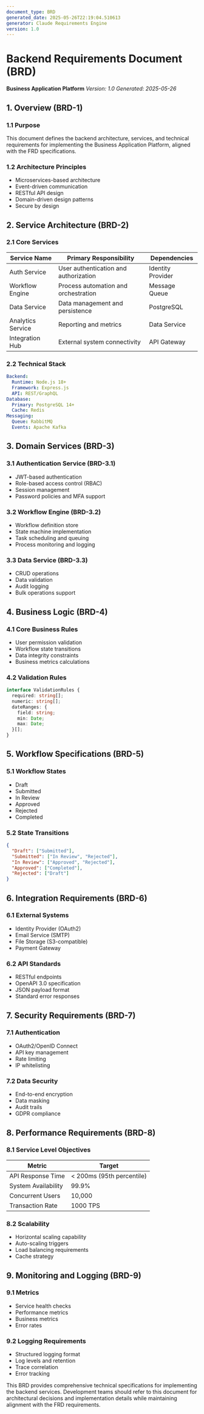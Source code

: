 ```yaml
---
document_type: BRD
generated_date: 2025-05-26T22:19:04.510613
generator: Claude Requirements Engine
version: 1.0
---
```


# Backend Requirements Document (BRD)
**Business Application Platform**
*Version: 1.0*
*Generated: 2025-05-26*

## 1. Overview (BRD-1)

### 1.1 Purpose
This document defines the backend architecture, services, and technical requirements for implementing the Business Application Platform, aligned with the FRD specifications.

### 1.2 Architecture Principles
- Microservices-based architecture
- Event-driven communication
- RESTful API design
- Domain-driven design patterns
- Secure by design

## 2. Service Architecture (BRD-2)

### 2.1 Core Services
| Service Name | Primary Responsibility | Dependencies |
|--------------|----------------------|--------------|
| Auth Service | User authentication and authorization | Identity Provider |
| Workflow Engine | Process automation and orchestration | Message Queue |
| Data Service | Data management and persistence | PostgreSQL |
| Analytics Service | Reporting and metrics | Data Service |
| Integration Hub | External system connectivity | API Gateway |

### 2.2 Technical Stack
```yaml
Backend:
  Runtime: Node.js 18+
  Framework: Express.js
  API: REST/GraphQL
Database:
  Primary: PostgreSQL 14+
  Cache: Redis
Messaging:
  Queue: RabbitMQ
  Events: Apache Kafka
```

## 3. Domain Services (BRD-3)

### 3.1 Authentication Service (BRD-3.1)
- JWT-based authentication
- Role-based access control (RBAC)
- Session management
- Password policies and MFA support

### 3.2 Workflow Engine (BRD-3.2)
- Workflow definition store
- State machine implementation
- Task scheduling and queuing
- Process monitoring and logging

### 3.3 Data Service (BRD-3.3)
- CRUD operations
- Data validation
- Audit logging
- Bulk operations support

## 4. Business Logic (BRD-4)

### 4.1 Core Business Rules
- User permission validation
- Workflow state transitions
- Data integrity constraints
- Business metrics calculations

### 4.2 Validation Rules
```typescript
interface ValidationRules {
  required: string[];
  numeric: string[];
  dateRanges: {
    field: string;
    min: Date;
    max: Date;
  }[];
}
```

## 5. Workflow Specifications (BRD-5)

### 5.1 Workflow States
- Draft
- Submitted
- In Review
- Approved
- Rejected
- Completed

### 5.2 State Transitions
```json
{
  "Draft": ["Submitted"],
  "Submitted": ["In Review", "Rejected"],
  "In Review": ["Approved", "Rejected"],
  "Approved": ["Completed"],
  "Rejected": ["Draft"]
}
```

## 6. Integration Requirements (BRD-6)

### 6.1 External Systems
- Identity Provider (OAuth2)
- Email Service (SMTP)
- File Storage (S3-compatible)
- Payment Gateway

### 6.2 API Standards
- RESTful endpoints
- OpenAPI 3.0 specification
- JSON payload format
- Standard error responses

## 7. Security Requirements (BRD-7)

### 7.1 Authentication
- OAuth2/OpenID Connect
- API key management
- Rate limiting
- IP whitelisting

### 7.2 Data Security
- End-to-end encryption
- Data masking
- Audit trails
- GDPR compliance

## 8. Performance Requirements (BRD-8)

### 8.1 Service Level Objectives
| Metric | Target |
|--------|--------|
| API Response Time | < 200ms (95th percentile) |
| System Availability | 99.9% |
| Concurrent Users | 10,000 |
| Transaction Rate | 1000 TPS |

### 8.2 Scalability
- Horizontal scaling capability
- Auto-scaling triggers
- Load balancing requirements
- Cache strategy

## 9. Monitoring and Logging (BRD-9)

### 9.1 Metrics
- Service health checks
- Performance metrics
- Business metrics
- Error rates

### 9.2 Logging Requirements
- Structured logging format
- Log levels and retention
- Trace correlation
- Error tracking

This BRD provides comprehensive technical specifications for implementing the backend services. Development teams should refer to this document for architectural decisions and implementation details while maintaining alignment with the FRD requirements.